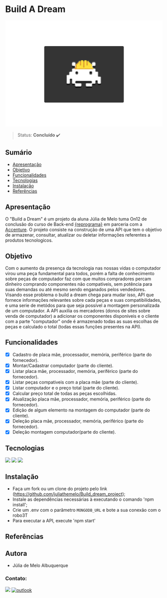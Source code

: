# Build A Dream   

<p align="center">
  <img src="img/logo_build_a_dream.png" />
</p>

> Status: **Concluído** ✔️

## Sumário 

- [Apresentação](#apresentação)
- [Objetivo](#objetivo)     
- [Funcionalidades](#funcionalidades)      
- [Tecnologias](#tecnologias)
- [Instalação](#instalação)
- [Referências](#referências)  
      
## **Apresentação**

O "Build a Dream" é um projeto da aluna Júlia de Melo tuma On12 de conclusão do curso de Back-end [{reprograma}](https://reprograma.com.br/) em parceria com a [Accenture](https://www.accenture.com/br-pt). O projeto consiste na construção de uma API que tem o objetivo de armazenar, consultar, atualizar ou deletar informações referentes a produtos tecnologicos.

## **Objetivo**
     
Com o aumento da presença da tecnologia nas nossas vidas o computador virou uma peça fundamental para todos, porém a falta de conhecimento sobre peças de computador faz com que muitos compradores percam dinheiro comprando componentes não compatíveis, sem potência para suas demandas ou até mesmo sendo enganados pelos vendedores. Visando esse problema o build a dream chega para mudar isso, API que fornece informações relevantes sobre cada peças e suas compatibilidades, e uma serie de metódos para que seja possível a montagem personalizada de um computador. A API auxilia os mercadores (donos de sites sobre venda de computador) a adicionar os componentes disponíveis e o cliente com a parte "computador" onde é armazenado todas as suas escolhas de peças e calculado o total (todas essas funções presentes na API).

## **Funcionalidades**

- [X] Cadastro de placa mãe, processador, memória, periférico (parte do fornecedor).
- [X] Montar/Cadastrar computador (parte do cliente).
- [X] Listar placa mãe, processador, memória, periférico (parte do fornecedor).
- [X] Listar peças compativeis com a placa mãe (parte do cliente).
- [X] Listar computador e o preço total (parte do cliente).
- [X] Calcular preço total de todas as peças escolhidas.
- [X] Atualização placa mãe, processador, memória, periférico (parte do fornecedor).
- [X] Edição de algum elemento na montagem do computador (parte do cliente).
- [X] Deleção placa mãe, processador, memória, periférico (parte do fornecedor).
- [X] Deleção montagem computador(parte do cliente).

## **Tecnologias**

<img src="https://img.shields.io/badge/JavaScript-323330?style=for-the-badge&logo=javascript&logoColor=F7DF1E"/>
<img src="https://img.shields.io/badge/Node.js-43853D?style=for-the-badge&logo=node.js&logoColor=white"/>
<img src="https://img.shields.io/badge/MongoDB-4EA94B?style=for-the-badge&logo=mongodb&logoColor=white"/>

## **Instalação**

- Faça um fork ou um clone do projeto pelo link (<https://github.com/juliathemelo/Build_dream_project>);
- Instale as dependências necessárias à executando o comando 'npm install';
- Crie um .env com o parâmetro `MONGODB_URL` e bote a sua conexão com o robo3T
- Para executar a API, execute 'npm start'

## **Referências**

## **Autora**

- Júlia de Melo Albuquerque

### Contato:
[<img src="https://img.shields.io/badge/linkedin-%230077B5.svg?&style=for-the-badge&logo=linkedin&logoColor=white" />](https://www.linkedin.com/in/júlia-de-melo-albuquerque/) 
[![outlook](https://img.shields.io/badge/outlook-0078D4?style=for-the-badge&logo=microsoft-outlook&logoColor=white)](mailto:juliarexsteam@hotmail.com)
      
     

